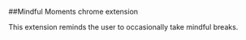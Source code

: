 ##Mindful Moments chrome extension

This extension reminds the user to occasionally take mindful breaks.
